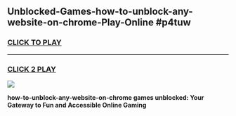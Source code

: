 
## Unblocked-Games-how-to-unblock-any-website-on-chrome-Play-Online #p4tuw
<h3>
<a href="https://news.freeplayer.one?title=how-to-unblock-any-website-on-chrome&ref=3">CLICK TO PLAY</a></h3>
<hr>

<h3>
<a href="https://news.freeplayer.one?title=how-to-unblock-any-website-on-chrome&ref=3">CLICK 2 PLAY</a>
  
</h3>

<a href="https://news.freeplayer.one?title=how-to-unblock-any-website-on-chrome&ref=3"><img src="https://clearcache.store/games.png"></a>


**how-to-unblock-any-website-on-chrome games unblocked: Your Gateway to Fun and Accessible Online Gaming**
